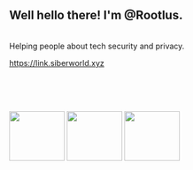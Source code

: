 <h2>Well hello there! I'm @Rootlus.</h2> <br>
Helping people about tech security and privacy.

https://link.siberworld.xyz

<br><br><br>

<img src="https://media.tenor.com/mcFk6VXXMHUAAAAi/deltarune-deltarune-chapter2.gif" width="100px" height="90px"> <img src="https://media.tenor.com/mcFk6VXXMHUAAAAi/deltarune-deltarune-chapter2.gif" width="100px" height="90px"> <img src="https://media.tenor.com/mcFk6VXXMHUAAAAi/deltarune-deltarune-chapter2.gif" width="100px" height="90px"> 
<br> 
